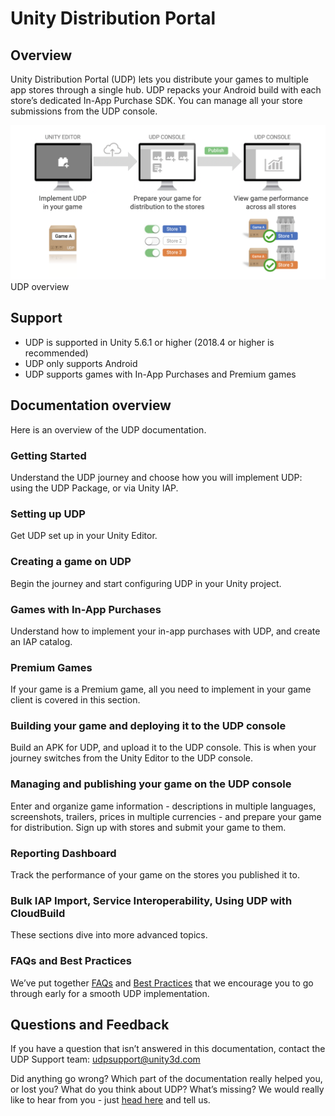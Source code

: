 # Unity Distribution Portal

## Overview

Unity Distribution Portal (UDP) lets you distribute your games to multiple app stores through a single hub. UDP repacks your Android build with each store’s dedicated In-App Purchase SDK. You can manage all your store submissions from the UDP console.

![](Images/1-Overview_01.png) <br/>
UDP overview

## Support

* UDP is supported in Unity 5.6.1 or higher (2018.4 or higher is recommended) 
* UDP only supports Android
* UDP supports games with In-App Purchases and Premium games

## Documentation overview

Here is an overview of the UDP documentation.

### Getting Started

Understand the UDP journey and choose how you will implement UDP: using the UDP Package, or via Unity IAP.

### Setting up UDP

Get UDP set up in your Unity Editor.

### Creating a game on UDP

Begin the journey and start configuring UDP in your Unity project.

### Games with In-App Purchases

Understand how to implement your in-app purchases with UDP, and create an IAP catalog.

### Premium Games

If your game is a Premium game, all you need to implement in your game client is covered in this section.

### Building your game and deploying it to the UDP console

Build an APK for UDP, and upload it to the UDP console. This is when your journey switches from the Unity Editor to the UDP console.

### Managing and publishing your game on the UDP console

Enter and organize game information - descriptions in multiple languages, screenshots, trailers, prices in multiple currencies - and prepare your game for distribution. Sign up with stores and submit your game to them.

### Reporting Dashboard

Track the performance of your game on the stores you published it to.

### Bulk IAP Import, Service Interoperability, Using UDP with CloudBuild

These sections dive into more advanced topics.  

### FAQs and Best Practices

We’ve put together [FAQs](faq.md) and [Best Practices](best-practices.md) that we encourage you to go through early for a smooth UDP implementation.

## Questions and Feedback

If you have a question that isn’t answered in this documentation, contact the UDP Support team: [udpsupport@unity3d.com](mailto:udpsupport@unity3d.com)

Did anything go wrong? Which part of the documentation really helped you, or lost you? What do you think about UDP? What’s missing? We would really like to hear from you - just [head here](https://www.google.com/url?q=https://forms.gle/XHTNYZYZ1fFJSnwJ9&sa=D&ust=1586968763545000&usg=AFQjCNGcbuQOLuhNy0QvMLIDCpx31EOV0Q) and tell us.

